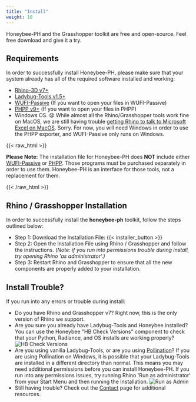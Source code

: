 ```yaml
---
title: "Install"
weight: 10
---
```

Honeybee-PH and the Grasshopper toolkit are free and open-source. Feel free download  and give it a try.

## Requirements
In order to successfully install Honeybee-PH, please make sure that your system already has all of the required software installed and working:
- [Rhino-3D v7+](https://www.rhino3d.com/)
- [Ladybug-Tools v1.5+](https://www.ladybug.tools/)
- [WUFI-Passive](https://wufi.de/en/software/wufi-passive/) (If you want to open your files in WUFI-Passive)
- [PHPP v9+](https://passivehouse.com/04_phpp/04_phpp.htm) (If you want to open your files in PHPP)
- Windows OS. &#128551; While almost all the Rhino/Grasshopper tools work fine on MacOS, we are still having trouble [getting Rhino to talk to Microsoft Excel on MacOS](https://discourse.mcneel.com/t/python-subprocess-permissions-error-on-mac-os-1743/142830). Sorry. For now, you will need Windows in order to use the PHPP exporter, and WUFI-Passive only runs on Windows.

{{< raw_html >}}
  <p class="important">
    <strong>Please Note:</strong> The installation file for Honeybee-PH does <strong>NOT</strong> include either <a target="_blank" href="https://wufi.de/en/software/wufi-passive/">WUFI-Passive</a> or <a target="_blank" href="https://passivehouse.com/04_phpp/04_phpp.htm">PHPP</a>. Those programs must be purchased separately in order to use them. Honeybee-PH is an interface for those tools, not a replacement for them.
  </p>
{{< /raw_html >}}

## Rhino / Grasshopper Installation
In order to successfully install the <strong>honeybee-ph</strong> toolkit, follow the steps outlined below:

- Step 1: Download the Installation File: {{< installer_button >}}
- Step 2: Open the Installation File using Rhino / Grasshopper and follow the instructions. (*Note: if you run into permissions trouble during install, try opening Rhino 'as administrator'.)*
- Step 3: Restart Rhino and Grasshopper to ensure that all the new components are properly added to your installation.

## Install Trouble?
If you run into any errors or trouble during install:
- Do you have Rhino and Grasshopper v7? Right now, this is the only version of Rhino we support.
- Are you sure you already have Ladybug-Tools and Honeybee installed? You can use the Honeybee "HB Check Versions" component to check that your Python, Radiance, and OS installs are working properly?
![HB Check Versions](/honeybee_grasshopper_ph/img/install/hb_config.png)
- Are you using vanilla Ladybug-Tools, or are you using [Pollination](https://www.pollination.cloud/)? If you are using Pollination on Windows, it is possible that your Ladybug-Tools are installed in a different directory than normal. This means you may need additional permissions before you can install Honeybee-PH. If you run into any permissions issues, try running Rhino 'Run as administrator' from your Start Menu and then running the Installation.
![Run as Admin](/honeybee_grasshopper_ph/img/install/run_admin.png)
- Still having trouble? Check out the [Contact](/contact/) page for additional resources.